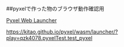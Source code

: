 ##pyxelで作った物のブラウザ動作確認用

[Pyxel Web Launcher](https://kitao.github.io/pyxel/wasm/launcher/)


https://kitao.github.io/pyxel/wasm/launcher/?play=qzk4078.pyxelTest.test_pyxel
